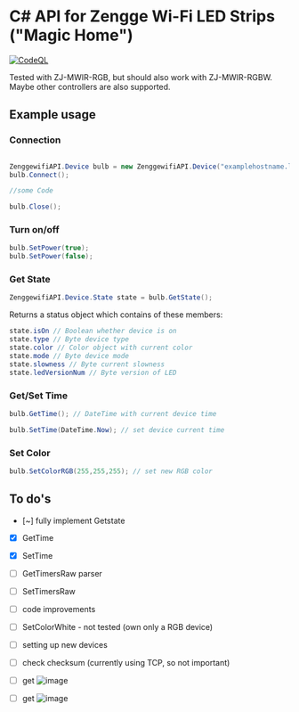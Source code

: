 # C# API for Zengge Wi-Fi LED Strips ("Magic Home")
[![CodeQL](https://github.com/itmkehrer/ZenggewifiAPI/actions/workflows/codeql-analysis.yml/badge.svg?branch=master)](https://github.com/itmkehrer/ZenggewifiAPI/actions/workflows/codeql-analysis.yml)

Tested with ZJ-MWIR-RGB, but should also work with ZJ-MWIR-RGBW. Maybe other controllers are also supported.
## Example usage

### Connection

```C#

ZenggewifiAPI.Device bulb = new ZenggewifiAPI.Device("examplehostname.local");
bulb.Connect();

//some Code

bulb.Close();
```

### Turn on/off

```C#
bulb.SetPower(true);
bulb.SetPower(false);
```

### Get State

```C#
ZenggewifiAPI.Device.State state = bulb.GetState();
```
Returns a status object which contains of these members:

```C#
state.isOn // Boolean whether device is on
state.type // Byte device type
state.color // Color object with current color
state.mode // Byte device mode
state.slowness // Byte current slowness
state.ledVersionNum // Byte version of LED
```

### Get/Set Time

```C#
bulb.GetTime(); // DateTime with current device time

bulb.SetTime(DateTime.Now); // set device current time
```

### Set Color

```C#
bulb.SetColorRGB(255,255,255); // set new RGB color
```

## To do's
- [~] fully implement Getstate
- [x] GetTime
- [x] SetTime
- [ ] GetTimersRaw parser
- [ ] SetTimersRaw
- [ ] code improvements
- [ ] SetColorWhite - not tested (own only a RGB device)
- [ ] setting up new devices
- [ ] check checksum (currently using TCP, so not important)
- [ ] get ![image](https://user-images.githubusercontent.com/10454554/114270759-6b93cc80-9a0e-11eb-8673-127f1a282c35.png)
- [ ] get ![image](https://user-images.githubusercontent.com/10454554/114270779-7cdcd900-9a0e-11eb-9dd1-98c81eafd321.png)

